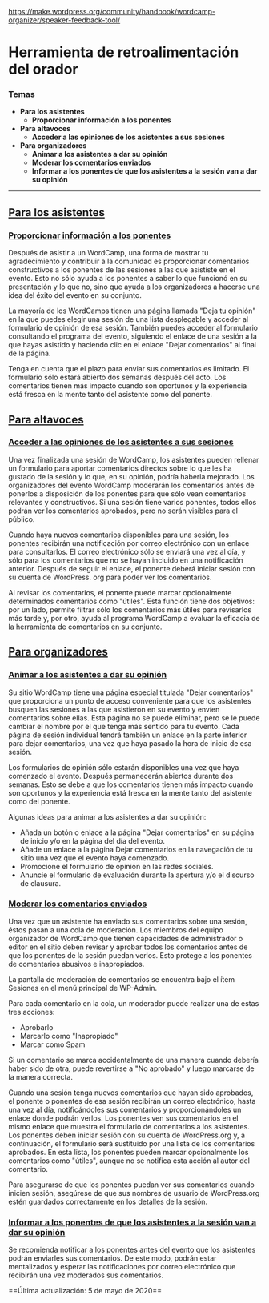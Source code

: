 https://make.wordpress.org/community/handbook/wordcamp-organizer/speaker-feedback-tool/

# Herramienta de retroalimentación del orador

### Temas
- **Para los asistentes**
    - **Proporcionar información a los ponentes**
- **Para altavoces**
    - **Acceder a las opiniones de los asistentes a sus sesiones**
- **Para organizadores**
    - **Animar a los asistentes a dar su opinión**
    - **Moderar los comentarios enviados**
    - **Informar a los ponentes de que los asistentes a la sesión van a dar su opinión**

---

## [Para los asistentes](https://make.wordpress.org/community/handbook/wordcamp-organizer/speaker-feedback-tool/#for-attendees)


### [Proporcionar información a los ponentes](https://make.wordpress.org/community/handbook/wordcamp-organizer/speaker-feedback-tool/#providing-feedback-for-speakers)

Después de asistir a un WordCamp, una forma de mostrar tu agradecimiento y contribuir a la comunidad es proporcionar comentarios constructivos a los ponentes de las sesiones a las que asististe en el evento. Esto no sólo ayuda a los ponentes a saber lo que funcionó en su presentación y lo que no, sino que ayuda a los organizadores a hacerse una idea del éxito del evento en su conjunto.

La mayoría de los WordCamps tienen una página llamada "Deja tu opinión" en la que puedes elegir una sesión de una lista desplegable y acceder al formulario de opinión de esa sesión. También puedes acceder al formulario consultando el programa del evento, siguiendo el enlace de una sesión a la que hayas asistido y haciendo clic en el enlace "Dejar comentarios" al final de la página.

Tenga en cuenta que el plazo para enviar sus comentarios es limitado. El formulario sólo estará abierto dos semanas después del acto. Los comentarios tienen más impacto cuando son oportunos y la experiencia está fresca en la mente tanto del asistente como del ponente.

## [Para altavoces](https://make.wordpress.org/community/handbook/wordcamp-organizer/speaker-feedback-tool/#for-speakers)


### [Acceder a las opiniones de los asistentes a sus sesiones](https://make.wordpress.org/community/handbook/wordcamp-organizer/speaker-feedback-tool/#accessing-feedback-provided-by-people-who-attended-your-sessions)

Una vez finalizada una sesión de WordCamp, los asistentes pueden rellenar un formulario para aportar comentarios directos sobre lo que les ha gustado de la sesión y lo que, en su opinión, podría haberla mejorado. Los organizadores del evento WordCamp moderarán los comentarios antes de ponerlos a disposición de los ponentes para que sólo vean comentarios relevantes y constructivos. Si una sesión tiene varios ponentes, todos ellos podrán ver los comentarios aprobados, pero no serán visibles para el público.

Cuando haya nuevos comentarios disponibles para una sesión, los ponentes recibirán una notificación por correo electrónico con un enlace para consultarlos. El correo electrónico sólo se enviará una vez al día, y sólo para los comentarios que no se hayan incluido en una notificación anterior. Después de seguir el enlace, el ponente deberá iniciar sesión con su cuenta de WordPress. org para poder ver los comentarios.

Al revisar los comentarios, el ponente puede marcar opcionalmente determinados comentarios como "útiles". Esta función tiene dos objetivos: por un lado, permite filtrar sólo los comentarios más útiles para revisarlos más tarde y, por otro, ayuda al programa WordCamp a evaluar la eficacia de la herramienta de comentarios en su conjunto.

## [Para organizadores](https://make.wordpress.org/community/handbook/wordcamp-organizer/speaker-feedback-tool/#for-organizers)


### [Animar a los asistentes a dar su opinión](https://make.wordpress.org/community/handbook/wordcamp-organizer/speaker-feedback-tool/#encouraging-attendees-to-provide-feedback)

Su sitio WordCamp tiene una página especial titulada "Dejar comentarios" que proporciona un punto de acceso conveniente para que los asistentes busquen las sesiones a las que asistieron en su evento y envíen comentarios sobre ellas. Esta página no se puede eliminar, pero se le puede cambiar el nombre por el que tenga más sentido para tu evento. Cada página de sesión individual tendrá también un enlace en la parte inferior para dejar comentarios, una vez que haya pasado la hora de inicio de esa sesión.

Los formularios de opinión sólo estarán disponibles una vez que haya comenzado el evento. Después permanecerán abiertos durante dos semanas. Esto se debe a que los comentarios tienen más impacto cuando son oportunos y la experiencia está fresca en la mente tanto del asistente como del ponente.

Algunas ideas para animar a los asistentes a dar su opinión:

- Añada un botón o enlace a la página "Dejar comentarios" en su página de inicio y/o en la página del día del evento.
- Añade un enlace a la página Dejar comentarios en la navegación de tu sitio una vez que el evento haya comenzado.
- Promocione el formulario de opinión en las redes sociales.
- Anuncie el formulario de evaluación durante la apertura y/o el discurso de clausura.

### [Moderar los comentarios enviados](https://make.wordpress.org/community/handbook/wordcamp-organizer/speaker-feedback-tool/#moderating-submitted-feedback)

Una vez que un asistente ha enviado sus comentarios sobre una sesión, éstos pasan a una cola de moderación. Los miembros del equipo organizador de WordCamp que tienen capacidades de administrador o editor en el sitio deben revisar y aprobar todos los comentarios antes de que los ponentes de la sesión puedan verlos. Esto protege a los ponentes de comentarios abusivos e inapropiados.

La pantalla de moderación de comentarios se encuentra bajo el ítem Sesiones en el menú principal de WP-Admin.

Para cada comentario en la cola, un moderador puede realizar una de estas tres acciones:

- Aprobarlo
- Marcarlo como "Inapropiado"
- Marcar como Spam

Si un comentario se marca accidentalmente de una manera cuando debería haber sido de otra, puede revertirse a "No aprobado" y luego marcarse de la manera correcta.

Cuando una sesión tenga nuevos comentarios que hayan sido aprobados, el ponente o ponentes de esa sesión recibirán un correo electrónico, hasta una vez al día, notificándoles sus comentarios y proporcionándoles un enlace donde podrán verlos. Los ponentes ven sus comentarios en el mismo enlace que muestra el formulario de comentarios a los asistentes. Los ponentes deben iniciar sesión con su cuenta de WordPress.org y, a continuación, el formulario será sustituido por una lista de los comentarios aprobados. En esta lista, los ponentes pueden marcar opcionalmente los comentarios como "útiles", aunque no se notifica esta acción al autor del comentario.

Para asegurarse de que los ponentes puedan ver sus comentarios cuando inicien sesión, asegúrese de que sus nombres de usuario de WordPress.org estén guardados correctamente en los detalles de la sesión.

### [Informar a los ponentes de que los asistentes a la sesión van a dar su opinión](https://make.wordpress.org/community/handbook/wordcamp-organizer/speaker-feedback-tool/#letting-speakers-know-that-session-attendees-will-be-providing-feedback)

Se recomienda notificar a los ponentes antes del evento que los asistentes podrán enviarles sus comentarios. De este modo, podrán estar mentalizados y esperar las notificaciones por correo electrónico que recibirán una vez moderados sus comentarios.

==Última actualización: 5 de mayo de 2020==